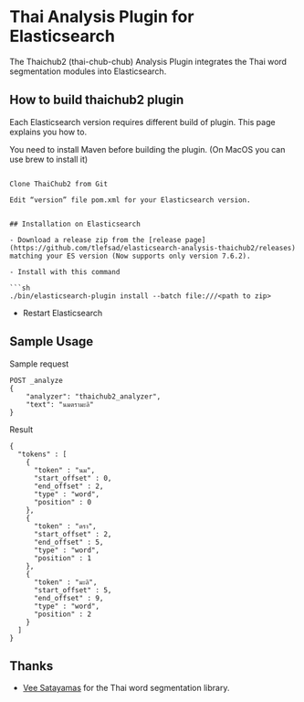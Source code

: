 # Thai Analysis Plugin for Elasticsearch

The Thaichub2 (thai-chub-chub) Analysis Plugin integrates the Thai word segmentation modules into Elasticsearch.

## How to build thaichub2 plugin

Each Elasticsearch version requires different build of plugin. This page explains you how to.

You need to install Maven before building the plugin. (On MacOS you can use brew to install it)

```brew install maven

Clone ThaiChub2 from Git  

Edit “version” file pom.xml for your Elasticsearch version.


## Installation on Elasticsearch

- Download a release zip from the [release page](https://github.com/tlefsad/elasticsearch-analysis-thaichub2/releases) matching your ES version (Now supports only version 7.6.2).

- Install with this command

```sh
./bin/elasticsearch-plugin install --batch file:///<path to zip>
```

- Restart Elasticsearch

## Sample Usage

Sample request

```
POST _analyze
{
    "analyzer": "thaichub2_analyzer",
    "text": "นมตรามะลิ"
}
```

Result

```
{
  "tokens" : [
    {
      "token" : "นม",
      "start_offset" : 0,
      "end_offset" : 2,
      "type" : "word",
      "position" : 0
    },
    {
      "token" : "ตรา",
      "start_offset" : 2,
      "end_offset" : 5,
      "type" : "word",
      "position" : 1
    },
    {
      "token" : "มะลิ",
      "start_offset" : 5,
      "end_offset" : 9,
      "type" : "word",
      "position" : 2
    }
  ]
}
```

## Thanks
- [Vee Satayamas](https://github.com/veer66) for the Thai word segmentation library.
 

